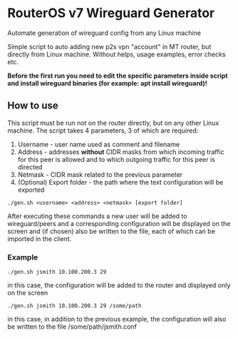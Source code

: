 # RouterOS v7 Wireguard Generator
Automate generation of wireguard config from any Linux machine

Simple script to auto adding new p2s vpn "account" in MT router, but directly from Linux machine. Without helps, usage examples, error checks etc.

**Before the first run you need to edit the specific parameters inside script and install wireguard binaries (for example: apt install wireguard)!**

## How to use
This script must be run not on the router directly, but on any other Linux machine.
The script takes 4 parameters, 3 of which are required:
1. Username - user name used as comment and filename
2. Address - addresses **without** CIDR masks from which incoming traffic for this peer is allowed and to which outgoing traffic for this peer is directed
3. Netmask - CIDR mask related to the previous parameter
4. (Optional) Export folder - the path where the text configuration will be exported

````
./gen.sh <username> <address> <netmask> [export folder]
````
After executing these commands a new user will be added to wireguard/peers and a corresponding configuration will be displayed on the screen and (if chosen) also be written to the file, each of which can be imported in the client.

### Example
````
./gen.sh jsmith 10.100.200.3 29
````
in this case, the configuration will be added to the router and displayed only on the screen
````
./gen.sh jsmith 10.100.200.3 29 /some/path
````
in this case, in addition to the previous example, the configuration will also be written to the file /some/path/jsmith.conf
